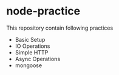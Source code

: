 # node-practice

This repository contain following practices
* Basic Setup
* IO Operations
* Simple HTTP
* Async Operations
* mongoose
